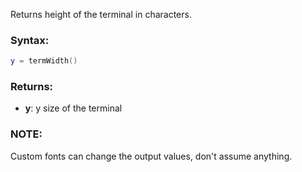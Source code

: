 Returns height of the terminal in characters.

### Syntax:
```Lua
y = termWidth()
```
### Returns:

* **y**: y size of the terminal

### NOTE:

Custom fonts can change the output values, don't assume anything.